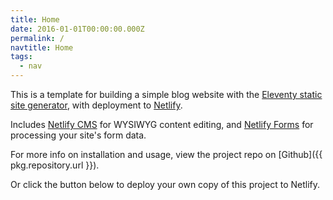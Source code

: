 ```yaml
---
title: Home
date: 2016-01-01T00:00:00.000Z
permalink: /
navtitle: Home
tags:
  - nav
---
```

This is a template for building a simple blog website with the [Eleventy static site generator](https://www.11ty.io), with deployment to [Netlify](https://www.netlify.com).

Includes [Netlify CMS](https://www.netlifycms.org) for WYSIWYG content editing, and [Netlify Forms](https://www.netlify.com/docs/form-handling) for processing your site's form data.

For more info on installation and usage, view the project repo on \[Github]({{ pkg.repository.url }}).

Or click the button below to deploy your own copy of this project to Netlify.

